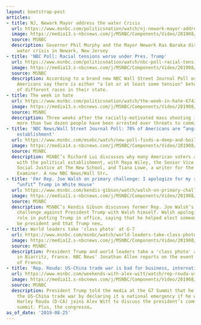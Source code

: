 ```yaml
---
layout: bootstrap-post
articles:
- title: NJ, Newark Mayor address the water Crisis
  url: https://www.msnbc.com/politicsnation/watch/nj-newark-mayor-address-the-water-crisis-67424837832
  image: https://media13.s-nbcnews.com/j/MSNBC/Components/Video/201908/n_sharp_water_082519_1920x1080.nbcnews-fp-1200-630.jpg
  source: MSNBC
  description: Governor Phil Murphy and the Mayor Newark Ras Baraka discuss the evolving
    water crisis in Newark, New Jersey
- title: 'NBC Poll: Racial tensions worse under Pres. Trump'
  url: https://www.msnbc.com/politicsnation/watch/nbc-poll-racial-tensions-worse-under-pres-trump-67422789811
  image: https://media13.s-nbcnews.com/j/MSNBC/Components/Video/201908/n_sharp_race_082519_1920x1080.nbcnews-fp-1200-630.jpg
  source: MSNBC
  description: According to a brand new NBC Wall Street Journal Poll out, 6-to-10
    Americans say there is either "a lot or at least some tension" between people
    of different races in their state.
- title: The week in hate
  url: https://www.msnbc.com/politicsnation/watch/the-week-in-hate-67422789799
  image: https://media13.s-nbcnews.com/j/MSNBC/Components/Video/201908/n_sharp_hate_082519_1920x1080.nbcnews-fp-1200-630.jpg
  source: MSNBC
  description: Three weeks after the racially-motivated mass shooting in El Paso,
    more than two dozen people have been arrested over threats to commit mass attacks.
- title: 'NBC News/Wall Street Journal Poll: 70% of Americans are “angry” with political
    establishment'
  url: https://www.msnbc.com/msnbc/watch/new-poll-finds-a-deep-and-boiling-anger-amongst-2020-electorate-67423301717
  image: https://media14.s-nbcnews.com/j/MSNBC/Components/Video/201908/n_lui_NBCWSJPoll_190825_1920x1080.nbcnews-fp-1200-630.jpg
  source: MSNBC
  description: MSNBC’s Richard Lui discusses why many American voters are unhappy
    with the political establishment, with Maya Wiley, the Senior Vice President for
    Social Justice at The New School, and Tiana Lowe, a writer for the Washington
    Examiner. A new NBC News/Wall Str…
- title: 'Fmr Rep. Joe Walsh on primary challenge: I apologize for my role in putting
    “unfit” Trump in White House'
  url: https://www.msnbc.com/kendis-gibson/watch/walsh-on-primary-challenge-i-m-sorry-i-helped-elect-trump-67418693662
  image: https://media11.s-nbcnews.com/j/MSNBC/Components/Video/201908/n_gibson_JoeWalsh_190825_1920x1080.nbcnews-fp-1200-630.jpg
  source: MSNBC
  description: MSNBC’s Kendis Gibson discusses former Rep. Joe Walsh’s (R-IL) primary
    challenge against President Trump with Walsh himself. Walsh apologized for his
    role in putting Trump in office, saying that he helped elect someone unfit to
    be president and that Trump nee…
- title: World leaders take 'class photo' at G-7
  url: https://www.msnbc.com/msnbc/watch/world-leaders-take-class-photo-at-g-7-summit-67415621617
  image: https://media12.s-nbcnews.com/j/MSNBC/Components/Video/201908/n_msnbc_brk_g7classphoto_190825_1920x1080.nbcnews-fp-1200-630.jpg
  source: MSNBC
  description: President Trump and world leaders take a 'class photo' at the G-7 Summit
    in Biarritz, France. NBC News' Jonathan Allen reports on the event from the South
    of France.
- title: 'Rep. Rouda: US-China trade war is bad for business, international relations'
  url: https://www.msnbc.com/weekends-with-alex-witt/watch/rep-rouda-us-china-trade-war-is-bad-for-business-international-relations-67414597902
  image: https://media11.s-nbcnews.com/j/MSNBC/Components/Video/201908/n_witt_HarleyRouda_G7_Amazon_190825_1920x1080.nbcnews-fp-1200-630.jpg
  source: MSNBC
  description: President Trump told the media at the G7 Summit that he could escalate
    the US-China trade war by declaring it a national emergency if he wanted to. Rep.
    Harley Rouda (D-CA) joins Alex Witt to discuss the president’s comments at the
    summit. Plus, the congressm…
as_of_date: '2019-08-25'
---
```


